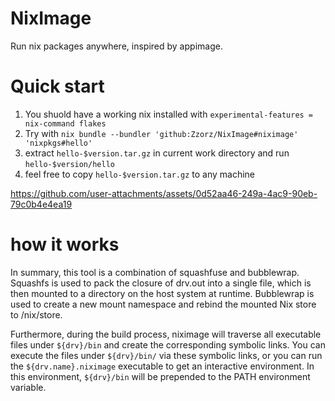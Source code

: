 # NixImage
Run nix packages anywhere, inspired by appimage.
# Quick start
1. You shuold have a working nix installed with `experimental-features = nix-command flakes`
2. Try with `nix bundle --bundler 'github:Zzorz/NixImage#niximage'  'nixpkgs#hello'`
3. extract `hello-$version.tar.gz` in current work directory and run `hello-$version/hello`
4. feel free to copy `hello-$version.tar.gz` to any machine

https://github.com/user-attachments/assets/0d52aa46-249a-4ac9-90eb-79c0b4e4ea19
# how it works

In summary, this tool is a combination of squashfuse and bubblewrap. Squashfs is used to pack the closure of drv.out into a single file, which is then mounted to a directory on the host system at runtime. Bubblewrap is used to create a new mount namespace and rebind the mounted Nix store to /nix/store.

Furthermore, during the build process, niximage will traverse all executable files under `${drv}/bin` and create the corresponding symbolic links. You can execute the files under `${drv}/bin/` via these symbolic links, or you can run the `${drv.name}.niximage` executable to get an interactive environment. In this environment, `${drv}/bin` will be prepended to the PATH environment variable.
